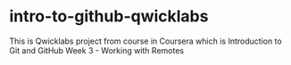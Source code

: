 # intro-to-github-qwicklabs
This is Qwicklabs project from course in Coursera which is Introduction to Git and GitHub Week 3 - Working with Remotes
